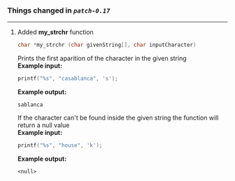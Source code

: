 ### Things changed in *`patch-0.17`*
---
   
   
1. Added __my_strchr__ function  
    ```C
    char *my_strchr (char givenString[], char inputCharacter)
    ```   
    Prints the first aparition of the character in the given string  
    __Example input:__    
             
    ```C
    printf("%s", "casablanca", 's');
    ```  
    __Example output:__    
    ```
    sablanca
    ```  
    If the character can't be found inside the given string the function will return a null value  
    __Example input:__    
             
    ```C
    printf("%s", "house", 'k');
    ```  
    __Example output:__    
    ```
    <null>
    ``` 
    
    

    
    

